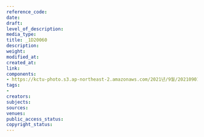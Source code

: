 ```yaml
---
reference_code: 
date: 
draft: 
level_of_description: 
media_type: 
title: _1D20060
description: 
weight: 
modified_at: 
created_at: 
link: 
components:
- https://kctu-photo.s3.ap-northeast-2.amazonaws.com/2021년/9월/20210901_민주노총+대국회+요구+기자회견/_1D20060.jpg
tags:
- 
creators: 
subjects: 
sources: 
venues: 
public_access_status: 
copyright_status: 
---
```

